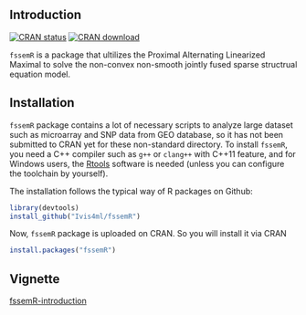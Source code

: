 ## Introduction
[![CRAN status](https://www.r-pkg.org/badges/version/fssemR)](https://cran.r-project.org/package=fssemR)
[![CRAN download](https://cranlogs.r-pkg.org/badges/fssemR)](https://cranlogs.r-pkg.org/badges/fssemR)


`fssemR` is a package that ultilizes the Proximal Alternating Linearized Maximal to solve the 
non-convex non-smooth jointly fused sparse structrual equation model. 

## Installation

`fssemR` package contains a lot of necessary scripts to analyze large dataset such as microarray and SNP data
from GEO database, so it has not been submitted to CRAN yet for these non-standard directory.
To install `fssemR`, you need a C++ compiler such as `g++` or `clang++` with C++11 feature,
and for Windows users, the [Rtools](https://cran.r-project.org/bin/windows/Rtools/index.html)
software is needed (unless you can configure the toolchain by yourself).

The installation follows the typical way of R packages on Github:

```r
library(devtools)
install_github("Ivis4ml/fssemR")
```

Now, `fssemR` package is uploaded on CRAN. So you will install it via CRAN 

```r
install.packages("fssemR")
```

## Vignette
[fssemR-introduction](https://github.com/Ivis4ml/fssemR/blob/master/inst/doc/fssemR.pdf)